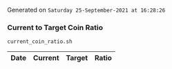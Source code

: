 Generated on `Saturday 25-September-2021 at 16:28:26`

### Current to Target Coin Ratio
`current_coin_ratio.sh`

Date|Current|Target|Ratio
---|---|---|---
